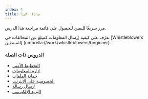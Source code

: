 ```yaml
---
index: 4
title: ماذا الان؟
---
```

مرر سريعًا لليمين للحصول على قائمة مراجعة هذا الدرس.

تعرّف على كيفية إرسال المعلومات كمبلغ عن المخالفات في [Whistleblowers للمبتدئين] (umbrella://work/whistleblowers/beginner).

### الدروس ذات الصلة

* [التخطيط الأمني](umbrella://assess-your-risk/security-planning)
* [ادارة المعلومات](umbrella://information/managing-information/beginner)
* [حماية الملفات](umbrella://information/protecting-files)
* [الخصوصية على الانترنت](umbrella://communications/online-privacy/advanced)
* [ارسال رسالة](umbrella://communications/sending-a-message)
* [البريد الإلكتروني](umbrella://communications/email)